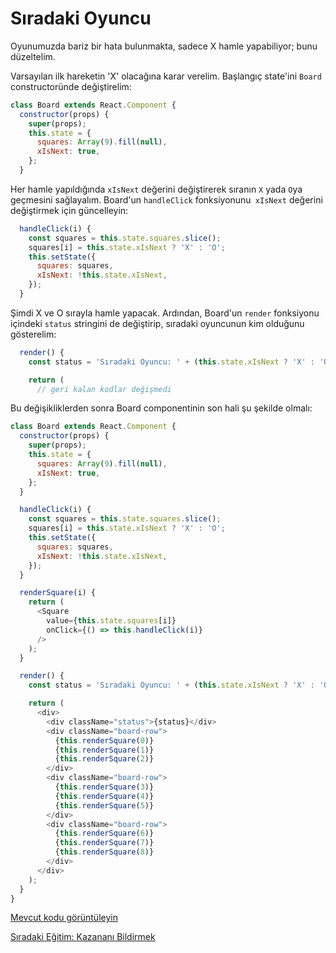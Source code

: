 <h1>Sıradaki Oyuncu</h1>

Oyunumuzda bariz bir hata bulunmakta, sadece X hamle yapabiliyor; bunu düzeltelim.

Varsayılan ilk hareketin 'X' olacağına karar verelim. Başlangıç state'ini `Board` constructoründe değiştirelim:

```js
class Board extends React.Component {
  constructor(props) {
    super(props);
    this.state = {
      squares: Array(9).fill(null),
      xIsNext: true,
    };
  }
```

Her hamle yapıldığında `xIsNext` değerini değiştirerek sıranın `X` yada `O`ya geçmesini sağlayalım. Board'un `handleClick` fonksiyonunu` xIsNext` değerini değiştirmek için güncelleyin:

```js
  handleClick(i) {
    const squares = this.state.squares.slice();
    squares[i] = this.state.xIsNext ? 'X' : 'O';
    this.setState({
      squares: squares,
      xIsNext: !this.state.xIsNext,
    });
  }
```

Şimdi X ve O sırayla hamle yapacak. Ardından, Board'un `render` fonksiyonu içindeki `status` stringini de değiştirip, sıradaki oyuncunun kim olduğunu gösterelim:

```js
  render() {
    const status = 'Sıradaki Oyuncu: ' + (this.state.xIsNext ? 'X' : 'O');

    return (
      // geri kalan kodlar değişmedi
```

Bu değişikliklerden sonra Board componentinin son hali şu şekilde olmalı:

```js
class Board extends React.Component {
  constructor(props) {
    super(props);
    this.state = {
      squares: Array(9).fill(null),
      xIsNext: true,
    };
  }

  handleClick(i) {
    const squares = this.state.squares.slice();
    squares[i] = this.state.xIsNext ? 'X' : 'O';
    this.setState({
      squares: squares,
      xIsNext: !this.state.xIsNext,
    });
  }

  renderSquare(i) {
    return (
      <Square
        value={this.state.squares[i]}
        onClick={() => this.handleClick(i)}
      />
    );
  }

  render() {
    const status = 'Sıradaki Oyuncu: ' + (this.state.xIsNext ? 'X' : 'O');

    return (
      <div>
        <div className="status">{status}</div>
        <div className="board-row">
          {this.renderSquare(0)}
          {this.renderSquare(1)}
          {this.renderSquare(2)}
        </div>
        <div className="board-row">
          {this.renderSquare(3)}
          {this.renderSquare(4)}
          {this.renderSquare(5)}
        </div>
        <div className="board-row">
          {this.renderSquare(6)}
          {this.renderSquare(7)}
          {this.renderSquare(8)}
        </div>
      </div>
    );
  }
}
```

<a href="https://codepen.io/gaearon/pen/KmmrBy?editors=0010">Mevcut kodu görüntüleyin</a>

<a href="https://omergulcicek.github.io/reactjs/kazanani-bildirmek">Sıradaki Eğitim: Kazananı Bildirmek</a>
